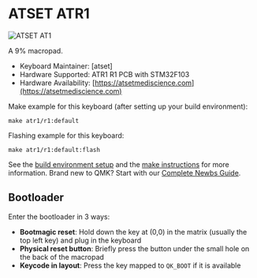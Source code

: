 # ATSET ATR1

![ATSET AT1](https://imgur.com/fu0iXD0h.jpg)

A 9% macropad.

* Keyboard Maintainer: [atset]
* Hardware Supported: ATR1 R1 PCB with STM32F103
* Hardware Availability: [https://atsetmediscience.com](https://atsetmediscience.com)

Make example for this keyboard (after setting up your build environment):

    make atr1/r1:default
    
Flashing example for this keyboard:

    make atr1/r1:default:flash

See the [build environment setup](https://docs.qmk.fm/#/getting_started_build_tools) and the [make instructions](https://docs.qmk.fm/#/getting_started_make_guide) for more information.
Brand new to QMK? Start with our [Complete Newbs Guide](https://docs.qmk.fm/#/newbs).

## Bootloader

Enter the bootloader in 3 ways:

* **Bootmagic reset**: Hold down the key at (0,0) in the matrix (usually the top left key) and plug in the keyboard
* **Physical reset button**: Briefly press the button under the small hole on the back of the macropad
* **Keycode in layout**: Press the key mapped to `QK_BOOT` if it is available
